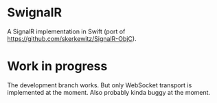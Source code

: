# SwignalR

A SignalR implementation in Swift (port of https://github.com/skerkewitz/SignalR-ObjC).

# Work in progress

The development branch works. But only WebSocket transport is implemented at the moment. Also probably kinda buggy at the moment.
